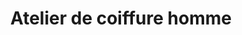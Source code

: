 ---
title: "Atelier de coiffure homme"
url: /nzerekore/atelier-de-coiffure-homme-2/
shop: Friseur
---